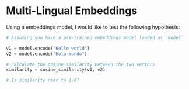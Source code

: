 # Multi-Lingual Embeddings

Using a embeddings model, I would like to test the following hypothesis:

```python
# Assuming you have a pre-trained embeddings model loaded as `model`

v1 = model.encode("Hello world")
v2 = model.encode("Hola mundo")

# Calculate the cosine similarity between the two vectors
similarity = cosine_similarity(v1, v2)

# Is similarity near to 1.0?
```

